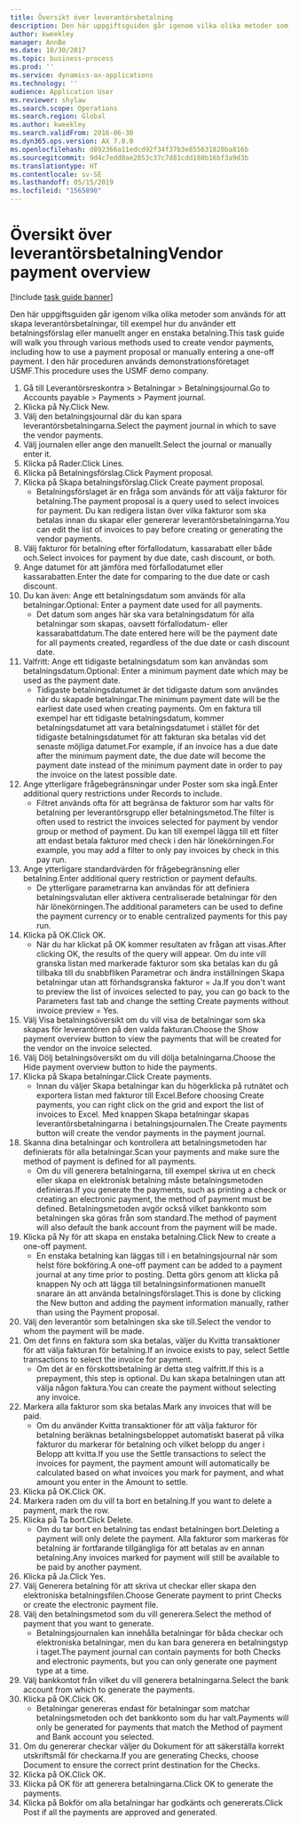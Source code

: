 ```yaml
---
title: Översikt över leverantörsbetalning
description: Den här uppgiftsguiden går igenom vilka olika metoder som används för att skapa leverantörsbetalningar, till exempel hur du använder ett betalningsförslag eller manuellt anger en enstaka betalning.
author: kweekley
manager: AnnBe
ms.date: 10/30/2017
ms.topic: business-process
ms.prod: ''
ms.service: dynamics-ax-applications
ms.technology: ''
audience: Application User
ms.reviewer: shylaw
ms.search.scope: Operations
ms.search.region: Global
ms.author: kweekley
ms.search.validFrom: 2016-06-30
ms.dyn365.ops.version: AX 7.0.0
ms.openlocfilehash: d892366a11edcd92f34f37b3e855631820ba816b
ms.sourcegitcommit: 9d4c7edd0ae2053c37c7d81cdd180b16bf3a9d3b
ms.translationtype: HT
ms.contentlocale: sv-SE
ms.lasthandoff: 05/15/2019
ms.locfileid: "1565890"
---
```

# <a name="vendor-payment-overview"></a><span data-ttu-id="c1da5-103">Översikt över leverantörsbetalning</span><span class="sxs-lookup"><span data-stu-id="c1da5-103">Vendor payment overview</span></span>

[!include [task guide banner](../../includes/task-guide-banner.md)]

<span data-ttu-id="c1da5-104">Den här uppgiftsguiden går igenom vilka olika metoder som används för att skapa leverantörsbetalningar, till exempel hur du använder ett betalningsförslag eller manuellt anger en enstaka betalning.</span><span class="sxs-lookup"><span data-stu-id="c1da5-104">This task guide will walk you through various methods used to create vendor payments, including how to use a payment proposal or manually entering a one-off payment.</span></span> <span data-ttu-id="c1da5-105">I den här proceduren används demonstrationsföretaget USMF.</span><span class="sxs-lookup"><span data-stu-id="c1da5-105">This procedure uses the USMF demo company.</span></span>

1. <span data-ttu-id="c1da5-106">Gå till Leverantörsreskontra > Betalningar > Betalningsjournal.</span><span class="sxs-lookup"><span data-stu-id="c1da5-106">Go to Accounts payable > Payments > Payment journal.</span></span>
2. <span data-ttu-id="c1da5-107">Klicka på Ny.</span><span class="sxs-lookup"><span data-stu-id="c1da5-107">Click New.</span></span>
3. <span data-ttu-id="c1da5-108">Välj den betalningsjournal där du kan spara leverantörsbetalningarna.</span><span class="sxs-lookup"><span data-stu-id="c1da5-108">Select the payment journal in which to save the vendor payments.</span></span> 
4. <span data-ttu-id="c1da5-109">Välj journalen eller ange den manuellt.</span><span class="sxs-lookup"><span data-stu-id="c1da5-109">Select the journal or manually enter it.</span></span>
5. <span data-ttu-id="c1da5-110">Klicka på Rader.</span><span class="sxs-lookup"><span data-stu-id="c1da5-110">Click Lines.</span></span>
6. <span data-ttu-id="c1da5-111">Klicka på Betalningsförslag.</span><span class="sxs-lookup"><span data-stu-id="c1da5-111">Click Payment proposal.</span></span>
7. <span data-ttu-id="c1da5-112">Klicka på Skapa betalningsförslag.</span><span class="sxs-lookup"><span data-stu-id="c1da5-112">Click Create payment proposal.</span></span>
    * <span data-ttu-id="c1da5-113">Betalningsförslaget är en fråga som används för att välja fakturor för betalning.</span><span class="sxs-lookup"><span data-stu-id="c1da5-113">The payment proposal is a query used to select invoices for payment.</span></span> <span data-ttu-id="c1da5-114">Du kan redigera listan över vilka fakturor som ska betalas innan du skapar eller genererar leverantörsbetalningarna.</span><span class="sxs-lookup"><span data-stu-id="c1da5-114">You can edit the list of invoices to pay before creating or generating the vendor payments.</span></span>  
8. <span data-ttu-id="c1da5-115">Välj fakturor för betalning efter förfallodatum, kassarabatt eller både och.</span><span class="sxs-lookup"><span data-stu-id="c1da5-115">Select invoices for payment by due date, cash discount, or both.</span></span> 
9. <span data-ttu-id="c1da5-116">Ange datumet för att jämföra med förfallodatumet eller kassarabatten.</span><span class="sxs-lookup"><span data-stu-id="c1da5-116">Enter the date for comparing to the due date or cash discount.</span></span> 
10. <span data-ttu-id="c1da5-117">Du kan även: Ange ett betalningsdatum som används för alla betalningar.</span><span class="sxs-lookup"><span data-stu-id="c1da5-117">Optional: Enter a payment date used for all payments.</span></span>
    * <span data-ttu-id="c1da5-118">Det datum som anges här ska vara betalningsdatum för alla betalningar som skapas, oavsett förfallodatum- eller kassarabattdatum.</span><span class="sxs-lookup"><span data-stu-id="c1da5-118">The date entered here will be the payment date for all payments created, regardless of the due date or cash discount date.</span></span>  
11. <span data-ttu-id="c1da5-119">Valfritt: Ange ett tidigaste betalningsdatum som kan användas som betalningsdatum.</span><span class="sxs-lookup"><span data-stu-id="c1da5-119">Optional: Enter a minimum payment date which may be used as the payment date.</span></span>
    * <span data-ttu-id="c1da5-120">Tidigaste betalningsdatumet är det tidigaste datum som användes när du skapade betalningar.</span><span class="sxs-lookup"><span data-stu-id="c1da5-120">The minimum payment date will be the earliest date used when creating payments.</span></span> <span data-ttu-id="c1da5-121">Om en faktura till exempel har ett tidigaste betalningsdatum, kommer betalningsdatumet att vara betalningsdatumet i stället för det tidigaste betalningsdatumet för att fakturan ska betalas vid det senaste möjliga datumet.</span><span class="sxs-lookup"><span data-stu-id="c1da5-121">For example, if an invoice has a due date after the minimum payment date, the due date will become the payment date instead of the minimum payment date in order to pay the invoice on the latest possible date.</span></span>  
12. <span data-ttu-id="c1da5-122">Ange ytterligare frågebegränsningar under Poster som ska ingå.</span><span class="sxs-lookup"><span data-stu-id="c1da5-122">Enter additional query restrictions under Records to include.</span></span>
    * <span data-ttu-id="c1da5-123">Filtret används ofta för att begränsa de fakturor som har valts för betalning per leverantörsgrupp eller betalningsmetod.</span><span class="sxs-lookup"><span data-stu-id="c1da5-123">The filter is often used to restrict the invoices selected for payment by vendor group or method of payment.</span></span> <span data-ttu-id="c1da5-124">Du kan till exempel lägga till ett filter att endast betala fakturor med check i den här lönekörningen.</span><span class="sxs-lookup"><span data-stu-id="c1da5-124">For example, you may add a filter to only pay invoices by check in this pay run.</span></span>  
13. <span data-ttu-id="c1da5-125">Ange ytterligare standardvärden för frågebegränsning eller betalning.</span><span class="sxs-lookup"><span data-stu-id="c1da5-125">Enter additional query restriction or payment defaults.</span></span> 
    * <span data-ttu-id="c1da5-126">De ytterligare parametrarna kan användas för att definiera betalningsvalutan eller aktivera centraliserade betalningar för den här lönekörningen.</span><span class="sxs-lookup"><span data-stu-id="c1da5-126">The additional parameters can be used to define the payment currency or to enable centralized payments for this pay run.</span></span>  
14. <span data-ttu-id="c1da5-127">Klicka på OK.</span><span class="sxs-lookup"><span data-stu-id="c1da5-127">Click OK.</span></span>
    * <span data-ttu-id="c1da5-128">När du har klickat på OK kommer resultaten av frågan att visas.</span><span class="sxs-lookup"><span data-stu-id="c1da5-128">After clicking OK, the results of the query will appear.</span></span> <span data-ttu-id="c1da5-129">Om du inte vill granska listan med markerade fakturor som ska betalas kan du gå tillbaka till du snabbfliken Parametrar och ändra inställningen Skapa betalningar utan att förhandsgranska fakturor = Ja.</span><span class="sxs-lookup"><span data-stu-id="c1da5-129">If you don't want to preview the list of invoices selected to pay, you can go back to the Parameters fast tab and change the setting Create payments without invoice preview = Yes.</span></span>  
15. <span data-ttu-id="c1da5-130">Välj Visa betalningsöversikt om du vill visa de betalningar som ska skapas för leverantören på den valda fakturan.</span><span class="sxs-lookup"><span data-stu-id="c1da5-130">Choose the Show payment overview button to view the payments that will be created for the vendor on the invoice selected.</span></span>
16. <span data-ttu-id="c1da5-131">Välj Dölj betalningsöversikt om du vill dölja betalningarna.</span><span class="sxs-lookup"><span data-stu-id="c1da5-131">Choose the Hide payment overview button to hide the payments.</span></span> 
17. <span data-ttu-id="c1da5-132">Klicka på Skapa betalningar.</span><span class="sxs-lookup"><span data-stu-id="c1da5-132">Click Create payments.</span></span>
    * <span data-ttu-id="c1da5-133">Innan du väljer Skapa betalningar kan du högerklicka på rutnätet och exportera listan med fakturor till Excel.</span><span class="sxs-lookup"><span data-stu-id="c1da5-133">Before choosing Create payments, you can right click on the grid and export the list of invoices to Excel.</span></span> <span data-ttu-id="c1da5-134">Med knappen Skapa betalningar skapas leverantörsbetalningarna i betalningsjournalen.</span><span class="sxs-lookup"><span data-stu-id="c1da5-134">The Create payments button will create the vendor payments in the payment journal.</span></span>  
18. <span data-ttu-id="c1da5-135">Skanna dina betalningar och kontrollera att betalningsmetoden har definierats för alla betalningar.</span><span class="sxs-lookup"><span data-stu-id="c1da5-135">Scan your payments and make sure the method of payment is defined for all payments.</span></span> 
    * <span data-ttu-id="c1da5-136">Om du vill generera betalningarna, till exempel skriva ut en check eller skapa en elektronisk betalning måste betalningsmetoden definieras.</span><span class="sxs-lookup"><span data-stu-id="c1da5-136">If you generate the payments, such as printing a check or creating an electronic payment, the method of payment must be defined.</span></span> <span data-ttu-id="c1da5-137">Betalningsmetoden avgör också vilket bankkonto som betalningen ska göras från som standard.</span><span class="sxs-lookup"><span data-stu-id="c1da5-137">The method of payment will also default the bank account from the payment will be made.</span></span>  
19. <span data-ttu-id="c1da5-138">Klicka på Ny för att skapa en enstaka betalning.</span><span class="sxs-lookup"><span data-stu-id="c1da5-138">Click New to create a one-off payment.</span></span>
    * <span data-ttu-id="c1da5-139">En enstaka betalning kan läggas till i en betalningsjournal när som helst före bokföring.</span><span class="sxs-lookup"><span data-stu-id="c1da5-139">A one-off payment can be added to a payment journal at any time prior to posting.</span></span> <span data-ttu-id="c1da5-140">Detta görs genom att klicka på knappen Ny och att lägga till betalningsinformationen manuellt snarare än att använda betalningsförslaget.</span><span class="sxs-lookup"><span data-stu-id="c1da5-140">This is done by clicking the New button and adding the payment information manually, rather than using the Payment proposal.</span></span>  
20. <span data-ttu-id="c1da5-141">Välj den leverantör som betalningen ska ske till.</span><span class="sxs-lookup"><span data-stu-id="c1da5-141">Select the vendor to whom the payment will be made.</span></span>
21. <span data-ttu-id="c1da5-142">Om det finns en faktura som ska betalas, väljer du Kvitta transaktioner för att välja fakturan för betalning.</span><span class="sxs-lookup"><span data-stu-id="c1da5-142">If an invoice exists to pay, select Settle transactions to select the invoice for payment.</span></span>
    * <span data-ttu-id="c1da5-143">Om det är en förskottsbetalning är detta steg valfritt.</span><span class="sxs-lookup"><span data-stu-id="c1da5-143">If this is a prepayment, this step is optional.</span></span> <span data-ttu-id="c1da5-144">Du kan skapa betalningen utan att välja någon faktura.</span><span class="sxs-lookup"><span data-stu-id="c1da5-144">You can create the payment without selecting any invoice.</span></span>  
22. <span data-ttu-id="c1da5-145">Markera alla fakturor som ska betalas.</span><span class="sxs-lookup"><span data-stu-id="c1da5-145">Mark any invoices that will be paid.</span></span>
    * <span data-ttu-id="c1da5-146">Om du använder Kvitta transaktioner för att välja fakturor för betalning beräknas betalningsbeloppet automatiskt baserat på vilka fakturor du markerar för betalning och vilket belopp du anger i Belopp att kvitta.</span><span class="sxs-lookup"><span data-stu-id="c1da5-146">If you use the Settle transactions to select the invoices for payment, the payment amount will automatically be calculated based on what invoices you mark for payment, and what amount you enter in the Amount to settle.</span></span>  
23. <span data-ttu-id="c1da5-147">Klicka på OK.</span><span class="sxs-lookup"><span data-stu-id="c1da5-147">Click OK.</span></span>
24. <span data-ttu-id="c1da5-148">Markera raden om du vill ta bort en betalning.</span><span class="sxs-lookup"><span data-stu-id="c1da5-148">If you want to delete a payment, mark the row.</span></span>
25. <span data-ttu-id="c1da5-149">Klicka på Ta bort.</span><span class="sxs-lookup"><span data-stu-id="c1da5-149">Click Delete.</span></span>
    * <span data-ttu-id="c1da5-150">Om du tar bort en betalning tas endast betalningen bort.</span><span class="sxs-lookup"><span data-stu-id="c1da5-150">Deleting a payment will only delete the payment.</span></span> <span data-ttu-id="c1da5-151">Alla fakturor som markeras för betalning är fortfarande tillgängliga för att betalas av en annan betalning.</span><span class="sxs-lookup"><span data-stu-id="c1da5-151">Any invoices marked for payment will still be available to be paid by another payment.</span></span>  
26. <span data-ttu-id="c1da5-152">Klicka på Ja.</span><span class="sxs-lookup"><span data-stu-id="c1da5-152">Click Yes.</span></span>
27. <span data-ttu-id="c1da5-153">Välj Generera betalning för att skriva ut checkar eller skapa den elektroniska betalningsfilen.</span><span class="sxs-lookup"><span data-stu-id="c1da5-153">Choose Generate payment to print Checks or create the electronic payment file.</span></span>
28. <span data-ttu-id="c1da5-154">Välj den betalningsmetod som du vill generera.</span><span class="sxs-lookup"><span data-stu-id="c1da5-154">Select the method of payment that you want to generate.</span></span>
    * <span data-ttu-id="c1da5-155">Betalningsjournalen kan innehålla betalningar för båda checkar och elektroniska betalningar, men du kan bara generera en betalningstyp i taget.</span><span class="sxs-lookup"><span data-stu-id="c1da5-155">The payment journal can contain payments for both Checks and electronic payments, but you can only generate one payment type at a time.</span></span>  
29. <span data-ttu-id="c1da5-156">Välj bankkontot från vilket du vill generera betalningarna.</span><span class="sxs-lookup"><span data-stu-id="c1da5-156">Select the bank account from which to generate the payments.</span></span>
30. <span data-ttu-id="c1da5-157">Klicka på OK.</span><span class="sxs-lookup"><span data-stu-id="c1da5-157">Click OK.</span></span>
    * <span data-ttu-id="c1da5-158">Betalningar genereras endast för betalningar som matchar betalningsmetoden och det bankkonto som du har valt.</span><span class="sxs-lookup"><span data-stu-id="c1da5-158">Payments will only be generated for payments that match the Method of payment and Bank account you selected.</span></span>  
31. <span data-ttu-id="c1da5-159">Om du genererar checkar väljer du Dokument för att säkerställa korrekt utskriftsmål för checkarna.</span><span class="sxs-lookup"><span data-stu-id="c1da5-159">If you are generating Checks, choose Document to ensure the correct print destination for the Checks.</span></span>
32. <span data-ttu-id="c1da5-160">Klicka på OK.</span><span class="sxs-lookup"><span data-stu-id="c1da5-160">Click OK.</span></span>
33. <span data-ttu-id="c1da5-161">Klicka på OK för att generera betalningarna.</span><span class="sxs-lookup"><span data-stu-id="c1da5-161">Click OK to generate the payments.</span></span>
34. <span data-ttu-id="c1da5-162">Klicka på Bokför om alla betalningar har godkänts och genererats.</span><span class="sxs-lookup"><span data-stu-id="c1da5-162">Click Post if all the payments are approved and generated.</span></span> 

